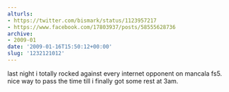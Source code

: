 ```yaml
---
alturls:
- https://twitter.com/bismark/status/1123957217
- https://www.facebook.com/17803937/posts/58555628736
archive:
- 2009-01
date: '2009-01-16T15:50:12+00:00'
slug: '1232121012'
---
```


last night i totally rocked against every internet opponent on mancala fs5. nice way to pass the time till i finally got some rest at 3am.

